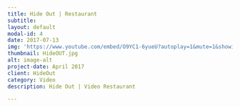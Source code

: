 ```yaml
---
title: Hide Out | Restaurant
subtitle: 
layout: default
modal-id: 4
date: 2017-07-13
img: 'https://www.youtube.com/embed/O9YC1-6yueU?autoplay=1&mute=1&showinfo=0&loop=1&list=PL4ZHc1f3Rxy0eBVQSfZISeTM_SNBBcpPI&enablejsapi=1&amp'
thumbnail: HideOUT.jpg
alt: image-alt
project-date: April 2017
client: HideOut
category: Video
description: Hide Out | Video Restaurant

---
```

